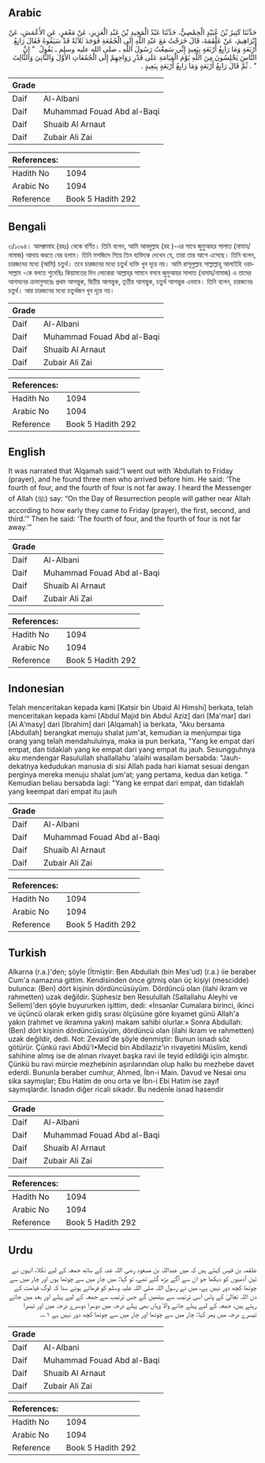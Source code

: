## Arabic


<div dir="rtl" lang="ar" style={{fontSize:'larger',backgroundColor:'#f8f9fa',padding:20}}>
حَدَّثَنَا كَثِيرُ بْنُ عُبَيْدٍ الْحِمْصِيُّ، حَدَّثَنَا عَبْدُ الْمَجِيدِ بْنُ عَبْدِ الْعَزِيزِ، عَنْ مَعْمَرٍ، عَنِ الأَعْمَشِ، عَنْ إِبْرَاهِيمَ، عَنْ عَلْقَمَةَ، قَالَ خَرَجْتُ مَعَ عَبْدِ اللَّهِ إِلَى الْجُمُعَةِ فَوَجَدَ ثَلاَثَةً قَدْ سَبَقُوهُ فَقَالَ رَابِعُ أَرْبَعَةٍ وَمَا رَابِعُ أَرْبَعَةٍ بِبَعِيدٍ إِنِّي سَمِعْتُ رَسُولَ اللَّهِ ـ صلى الله عليه وسلم ـ يَقُولُ ‏ "‏ إِنَّ النَّاسَ يَجْلِسُونَ مِنَ اللَّهِ يَوْمَ الْقِيَامَةِ عَلَى قَدْرِ رَوَاحِهِمْ إِلَى الْجُمُعَاتِ الأَوَّلَ وَالثَّانِيَ وَالثَّالِثَ ‏"‏ ‏.‏ ثُمَّ قَالَ رَابِعُ أَرْبَعَةٍ وَمَا رَابِعُ أَرْبَعَةٍ بِبَعِيدٍ ‏.‏
</div>
<div style={{backgroundColor:'#f8f9fa',padding:20, marginBottom: 10}}><table> <thead> <tr> <th>Grade</th> <th></th> </tr> </thead> <tbody> <tr><td>Daif</td><td>Al-Albani</td></tr><tr><td>Daif</td><td>Muhammad Fouad Abd al-Baqi</td></tr><tr><td>Daif</td><td>Shuaib Al Arnaut</td></tr><tr><td>Daif</td><td>Zubair Ali Zai</td></tr></tbody></table><table> <thead> <tr> <th>References:</th> <th></th> </tr> </thead> <tbody><tr><td>Hadith No</td><td>1094</td></tr><tr><td>Arabic No</td><td>1094</td></tr><tr><td>Reference</td><td>Book 5 Hadith 292</td></tr></tbody></table></div>

## Bengali


<div dir="ltr" lang="bn" style={{fontSize:'larger',backgroundColor:'#f8f9fa',padding:20}}>
৩/১০৯৪। আলক্বামাহ (রহঃ) থেকে বর্ণিত। তিনি বলেন, আমি আবদুল্লাহ (রহ )-এর সাথে জুমুআহর সালাত (নামায/নামাজ) আদায় করতে বের হলাম। তিনি মসজিদে গিয়ে তিন ব্যক্তিকে দেখেন যে, তারা তার আগে এসেছে। তিনি বলেন, চারজনের মধ্যে (আমি) চতুর্থ। তবে চারজনের মধ্যে চতুর্থ ব্যক্তি খুব দূরে নয়। আমি রাসূলুল্লাহ সাল্লাল্লাহু আলাইহি ওয়াসাল্লাম -কে বলতে শুনেছিঃ কিয়ামতের দিন লোকেরা আল্লাহ্‌র সামনে বসবে জুমুআহর সালাত (নামায/নামাজ) এ তাদের আগমনের ক্রমানুসারেঃ প্রথম আগন্তুক, দ্বিতীয় আগন্তুক, তৃতীয় আগন্তুক, চতুর্থ আগন্তুক এভাবে। তিনি বলেন, চারজনের চতুর্থ। আর চারজনের মধ্যে চতুর্থজন খুব দূরে নয়।
</div>
<div style={{backgroundColor:'#f8f9fa',padding:20, marginBottom: 10}}><table> <thead> <tr> <th>Grade</th> <th></th> </tr> </thead> <tbody> <tr><td>Daif</td><td>Al-Albani</td></tr><tr><td>Daif</td><td>Muhammad Fouad Abd al-Baqi</td></tr><tr><td>Daif</td><td>Shuaib Al Arnaut</td></tr><tr><td>Daif</td><td>Zubair Ali Zai</td></tr></tbody></table><table> <thead> <tr> <th>References:</th> <th></th> </tr> </thead> <tbody><tr><td>Hadith No</td><td>1094</td></tr><tr><td>Arabic No</td><td>1094</td></tr><tr><td>Reference</td><td>Book 5 Hadith 292</td></tr></tbody></table></div>

## English


<div dir="ltr" lang="en" style={{fontSize:'larger',backgroundColor:'#f8f9fa',padding:20}}>
It was narrated that ‘Alqamah said:“I went out with ‘Abdullah to Friday (prayer), and he found three men who arrived before him. He said: ‘The fourth of four, and the fourth of four is not far away. I heard the Messenger of Allah (ﷺ) say: “On the Day of Resurrection people will gather near Allah according to how early they came to Friday (prayer), the first, second, and third.’” Then he said: ‘The fourth of four, and the fourth of four is not far away.’”
</div>
<div style={{backgroundColor:'#f8f9fa',padding:20, marginBottom: 10}}><table> <thead> <tr> <th>Grade</th> <th></th> </tr> </thead> <tbody> <tr><td>Daif</td><td>Al-Albani</td></tr><tr><td>Daif</td><td>Muhammad Fouad Abd al-Baqi</td></tr><tr><td>Daif</td><td>Shuaib Al Arnaut</td></tr><tr><td>Daif</td><td>Zubair Ali Zai</td></tr></tbody></table><table> <thead> <tr> <th>References:</th> <th></th> </tr> </thead> <tbody><tr><td>Hadith No</td><td>1094</td></tr><tr><td>Arabic No</td><td>1094</td></tr><tr><td>Reference</td><td>Book 5 Hadith 292</td></tr></tbody></table></div>

## Indonesian


<div dir="ltr" lang="id" style={{fontSize:'larger',backgroundColor:'#f8f9fa',padding:20}}>
Telah menceritakan kepada kami [Katsir bin Ubaid Al Himshi] berkata, telah menceritakan kepada kami [Abdul Majid bin Abdul Aziz] dari [Ma'mar] dari [Al A'masy] dari [Ibrahim] dari [Alqamah] ia berkata, "Aku bersama [Abdullah] berangkat menuju shalat jum'at, kemudian ia menjumpai tiga orang yang telah mendahuluinya, maka ia pun berkata, "Yang ke empat dari empat, dan tidaklah yang ke empat dari yang empat itu jauh. Sesungguhnya aku mendengar Rasulullah shallallahu 'alaihi wasallam bersabda: "Jauh-dekatnya kedudukan manusia di sisi Allah pada hari kiamat sesuai dengan perginya mereka menuju shalat jum'at; yang pertama, kedua dan ketiga. " Kemudian beliau bersabda lagi: "Yang ke empat dari empat, dan tidaklah yang keempat dari empat itu jauh
</div>
<div style={{backgroundColor:'#f8f9fa',padding:20, marginBottom: 10}}><table> <thead> <tr> <th>Grade</th> <th></th> </tr> </thead> <tbody> <tr><td>Daif</td><td>Al-Albani</td></tr><tr><td>Daif</td><td>Muhammad Fouad Abd al-Baqi</td></tr><tr><td>Daif</td><td>Shuaib Al Arnaut</td></tr><tr><td>Daif</td><td>Zubair Ali Zai</td></tr></tbody></table><table> <thead> <tr> <th>References:</th> <th></th> </tr> </thead> <tbody><tr><td>Hadith No</td><td>1094</td></tr><tr><td>Arabic No</td><td>1094</td></tr><tr><td>Reference</td><td>Book 5 Hadith 292</td></tr></tbody></table></div>

## Turkish


<div dir="ltr" lang="tr" style={{fontSize:'larger',backgroundColor:'#f8f9fa',padding:20}}>
Alkarna (r.a.)'den; şöyle (İtmiştir: Ben Abdullah (bin Mes'ud) (r.a.) iie beraber Cum'a namazına gittim. Kendisinden önce gitmiş olan üç kişiyi (mescidde) bulunca: (Ben) dört kişinin dördüncüsüyüm. Dördüncü olan (ilahi ikram ve rahmetten) uzak değildir. Şüphesiz ben Resulullah (Sallallahu Aleyhi ve Sellem)'den şöyle buyururken işittim, dedi: «İnsanlar Cumalara birinci, ikinci ve üçüncü olarak erken gidiş sırası ölçüsüne göre kıyamet günü Allah'a yakın (rahmet ve ikramına yakın) makam sahibi olurlar.» Sonra Abdullah: (Ben) dört kişinin dördüncüsüyüm, dördüncü olan (ilahi ikram ve rahmetten) uzak değildir, dedi. Not: Zevaid'de şöyle denmiştir: Bunun isnadı söz götürür. Çünkü ravi Abdü'I•Mecid bin Abdilaziz'in rivayetini Müslim, kendi sahihine almış ise de alınan rivayet başka ravi ile teyid edildiği için almıştır. Çünkü bu ravi mürcie mezhebinin aşırılarından olup halkı bu mezhebe davet ederdi. Bununla beraber cumhur, Ahmed, İbn-i Main. Davud ve Nesai onu sika saymışlar; Ebu Hatim de onu orta ve İbn-i Ebi Hatim ise zayıf saymışlardır. İsnadın diğer ricali sikadır. Bu nedenle isnad hasendir
</div>
<div style={{backgroundColor:'#f8f9fa',padding:20, marginBottom: 10}}><table> <thead> <tr> <th>Grade</th> <th></th> </tr> </thead> <tbody> <tr><td>Daif</td><td>Al-Albani</td></tr><tr><td>Daif</td><td>Muhammad Fouad Abd al-Baqi</td></tr><tr><td>Daif</td><td>Shuaib Al Arnaut</td></tr><tr><td>Daif</td><td>Zubair Ali Zai</td></tr></tbody></table><table> <thead> <tr> <th>References:</th> <th></th> </tr> </thead> <tbody><tr><td>Hadith No</td><td>1094</td></tr><tr><td>Arabic No</td><td>1094</td></tr><tr><td>Reference</td><td>Book 5 Hadith 292</td></tr></tbody></table></div>

## Urdu


<div dir="rtl" lang="ur" style={{fontSize:'larger',backgroundColor:'#f8f9fa',padding:20}}>
علقمہ بن قیس کہتے ہیں کہ میں عبداللہ بن مسعود رضی اللہ عنہ کے ساتھ جمعہ کے لیے نکلا، انہوں نے تین آدمیوں کو دیکھا جو ان سے آگے بڑھ گئے تھے، تو کہا: میں چار میں سے چوتھا ہوں اور چار میں سے چوتھا کچھ دور نہیں ہے، میں نے رسول اللہ صلی اللہ علیہ وسلم کو فرماتے ہوئے سنا کہ لوگ قیامت کے دن اللہ تعالیٰ کے پاس اسی ترتیب سے بیٹھیں گے جس ترتیب سے جمعہ کے لیے پہلے اور بعد میں جاتے رہتے ہیں، جمعہ کے لیے پہلے جانے والا وہاں بھی پہلے درجہ میں دوسرا دوسرے درجہ میں اور تیسرا تیسرے درجہ میں پھر کہا: چار میں سے چوتھا اور چار میں سے چوتھا کچھ دور نہیں ہے ۱؎۔
</div>
<div style={{backgroundColor:'#f8f9fa',padding:20, marginBottom: 10}}><table> <thead> <tr> <th>Grade</th> <th></th> </tr> </thead> <tbody> <tr><td>Daif</td><td>Al-Albani</td></tr><tr><td>Daif</td><td>Muhammad Fouad Abd al-Baqi</td></tr><tr><td>Daif</td><td>Shuaib Al Arnaut</td></tr><tr><td>Daif</td><td>Zubair Ali Zai</td></tr></tbody></table><table> <thead> <tr> <th>References:</th> <th></th> </tr> </thead> <tbody><tr><td>Hadith No</td><td>1094</td></tr><tr><td>Arabic No</td><td>1094</td></tr><tr><td>Reference</td><td>Book 5 Hadith 292</td></tr></tbody></table></div>